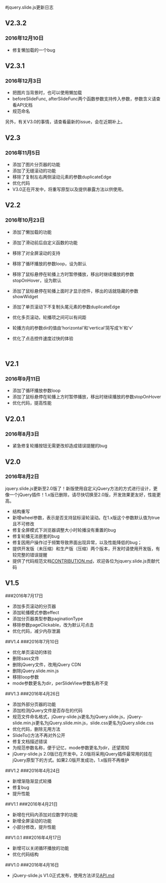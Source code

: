#jquery.slide.js更新日志

## V2.3.2

### 2016年12月10日

* 修复懒加载的一个bug

## V2.3.1

### 2016年12月3日

* 把图片当背景时，也可以使用懒加载
* beforeSlideFunc, afterSlideFunc两个函数参数支持传入参数，参数含义请查看API文档
* 规范命名

另外，有关V3.0的事情，请查看最新的issue，会在近期补上。

## V2.3

### 2016年11月5日

* 添加了图片分页器的功能
* 添加了无缝滚动的功能
* 移除了复制左右两侧滚动元素的参数duplicateEdge
* 优化代码
* V3.0正在开发中，将重写原型以及提供暴露方法以供使用。



## V2.2

### 2016年10月23日

* 添加了懒加载的功能

* 添加了滑动前后自定义函数的功能

* 移除了对全屏滚动的支持

* 移除了循环播放的参数loop，设为默认

* 移除了鼠标悬停在轮播上方时暂停播放，移出时继续播放的参数stopOnHover，设为默认

* 添加了鼠标悬停在轮播上面时才显示控件，移出的话就隐藏的参数showWidget

* 添加了单页滚动下不复制头尾元素的参数duplicateEdge

* 优化多页滚动，轮播项之间可以有间距

* 轮播方向的参数dir的值由‘horizontal’和‘vertical’简写成'h'和'v'

* 优化了点击控件速度过快的体验

  ​

## V2.1

### 2016年9月11日

* 添加了循环播放参数loop
* 添加了鼠标悬停在轮播上方时暂停播放，移出时继续播放的参数stopOnHover
* 优化代码，提高性能

## V2.0.1

### 2016年8月3日

- 紧急修复轮播按钮无需更改却造成错误提醒的bug

## V2.0

### 2016年8月2日

jquery.slide.js更新至2.0版了！新版使用自定义jQuery方法的方式进行设计，更像一个jQuery插件！1.x版已删除，请尽快切换至2.0版，开发效果更友好，性能更高。

- 结构重写
- 新增wheel参数，表示是否支持鼠标滚轮滚动。在1.x版这个参数默认值为true且不可修改
- 修复全屏模式下浏览器调整大小时轮播没有重置的bug
- 修复轮播无法嵌套的bug
- 修复因用户操作过于频繁导致界面出现异常，以及性能降低的bug；
- 提供开发版（未压缩）和生产版（压缩）两个版本，开发时请使用开发版，有较完整的错误提醒
- 提供了代码规范文档[CONTRIBUTION.md](https://github.com/linzb93/slide/blob/master/doc/CONTRIBUTION.md)，欢迎各位为jquery.slide.js贡献代码

## V1.5

###2016年7月17日
- 添加多页滚动的分页器
- 添加轮播模式参数effect
- 添加分页器类型参数paginationType
- 移除参数pageClickable，改为默认可点击
- 优化代码，减少内存泄漏

##V1.4
###2016年7月10日
- 优化单页滚动的体验
- 删除sass文件
- 删除jQuery文件，改用jQuery CDN
- 删除jQuery.slide.min.js
- 移除loop参数
- mode参数更名为dir，perSlideView参数名称不变

##V1.3
###2016年4月26日
- 添加外部分页器的功能
- 添加检测jQuery文件是否存在的代码
- 规范文件命名格式，jQuery-slide.js更名为jQuery.slide.js，jQuery-slide.min.js更名为jQuery.slide.min.js，slide.css更名为jQuery.slide.css
- 优化代码，删除无用方法
- SlideTo()方法不再对外公开
- 修复文档描述错误
- 为规范参数名称，便于记忆，mode参数更名为dir，还望周知
- jQuery-slide.js 2.0版已在开发中。2.0版将采用jQuery插件最常用的挂在jQuery原型下的方式。如果2.0版开发成功，1.x版将不再维护

##V1.2
###2016年4月24日
- 新增渐隐渐显式轮播
- 修复bug
- 提升性能

##V1.1
###2016年4月21日
- 新增在代码内添加对应数字的功能
- 新增全屏滚动的功能
- 小部分修改，提升性能

##V1.0.1
###2016年4月17日
- 新增可以关闭循环播放的功能
- 优化代码结构

##V1.0
###2016年4月16日
- jQuery-slide.js V1.0正式发布，使用方法详见[API.md](https://github.com/linzb93/slide/blob/master/API.md)